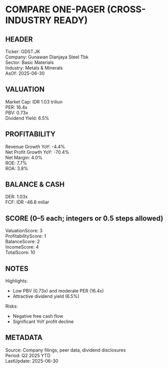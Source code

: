# COMPARE ONE-PAGER (CROSS-INDUSTRY READY)

## HEADER
Ticker: GDST.JK  
Company: Gunawan Dianjaya Steel Tbk  
Sector: Basic Materials  
Industry: Metals & Minerals  
AsOf: 2025-06-30

## VALUATION
Market Cap: IDR 1.03 triliun  
PER: 16.4x  
PBV: 0.73x  
Dividend Yield: 6.5%

## PROFITABILITY
Revenue Growth YoY: -4.4%  
Net Profit Growth YoY: -70.4%  
Net Margin: 4.0%  
ROE: 7.7%  
ROA: 3.8%

## BALANCE & CASH
DER: 1.03x  
FCF: IDR -46.8 miliar

## SCORE (0–5 each; integers or 0.5 steps allowed)
ValuationScore: 3  
ProfitabilityScore: 1  
BalanceScore: 2  
IncomeScore: 4  
TotalScore: 10

## NOTES
Highlights:
- Low PBV (0.73x) and moderate PER (16.4x)  
- Attractive dividend yield (6.5%)

Risks:
- Negative free cash flow  
- Significant YoY profit decline

## METADATA
Source: Company filings, peer data, dividend disclosures  
Period: Q2 2025 YTD  
LastUpdate: 2025-06-30
